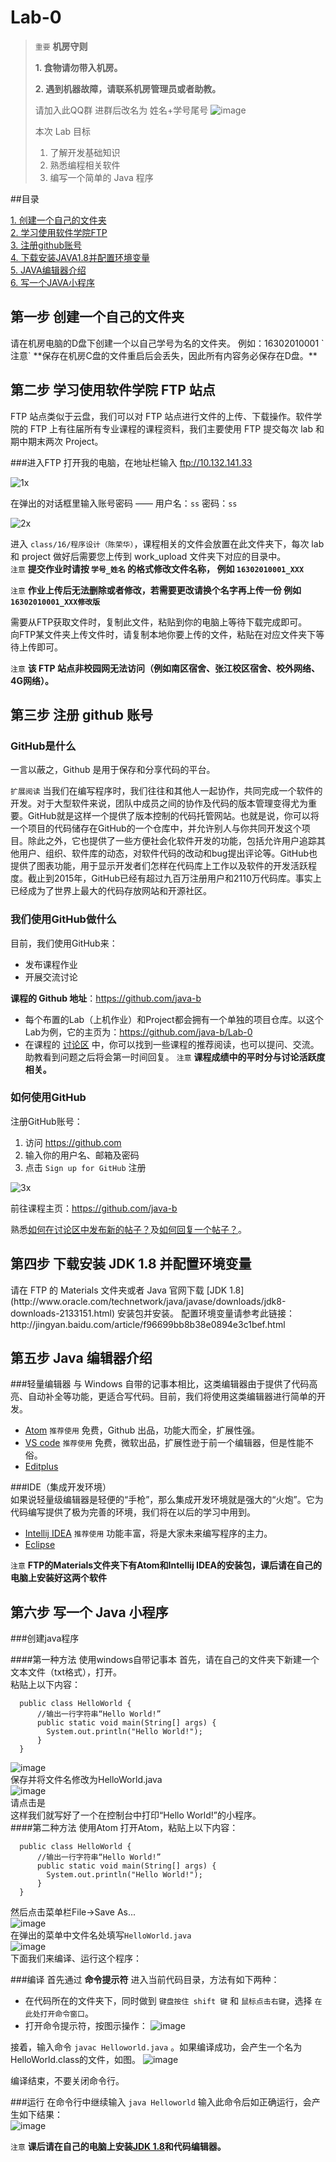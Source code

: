 # Lab-0

> `重要` **机房守则** 
>
> **1. 食物请勿带入机房。**
>
> **2. 遇到机器故障，请联系机房管理员或者助教。**
>
> 请加入此QQ群 进群后改名为 姓名+学号尾号
>![image](https://cloud.githubusercontent.com/assets/6169077/18339078/f9eac3e8-75cf-11e6-8afe-63288628784d.png)
>
>
> 本次 Lab 目标
>
> 1. 了解开发基础知识
> 2. 熟悉编程相关软件
> 3. 编写一个简单的 Java 程序
> 

##目录

[1. 创建一个自己的文件夹](#1)  
[2. 学习使用软件学院FTP](#2)  
[3. 注册github账号](#3)  
[4. 下载安装JAVA1.8并配置环境变量](#4)  
[5. JAVA编辑器介绍](#5)  
[6. 写一个JAVA小程序](#6)  



<h2 id='1'>第一步 创建一个自己的文件夹</h2>
请在机房电脑的D盘下创建一个以自己学号为名的文件夹。 例如：16302010001  
`注意`  **保存在机房C盘的文件重启后会丢失，因此所有内容务必保存在D盘。** 

<h2 id='2'>第二步 学习使用软件学院 FTP 站点</h2>
FTP 站点类似于云盘，我们可以对 FTP 站点进行文件的上传、下载操作。软件学院的 FTP 上有往届所有专业课程的课程资料，我们主要使用 FTP 提交每次 lab 和期中期末两次 Project。

###进入FTP
打开我的电脑，在地址栏输入 ftp://10.132.141.33  

![1x](https://cloud.githubusercontent.com/assets/6169077/18310556/a7004386-7531-11e6-99c0-4918f8976bfe.png)

在弹出的对话框里输入账号密码 —— 用户名：`ss`  密码：`ss`  

![2x](https://cloud.githubusercontent.com/assets/6169077/18310598/e8c0b68e-7531-11e6-99ee-553068fe883b.png)

进入 `class/16/程序设计（陈荣华）`，课程相关的文件会放置在此文件夹下，每次 lab 和 project 做好后需要您上传到 work_upload 文件夹下对应的目录中。  
`注意` **提交作业时请按  `学号_姓名`  的格式修改文件名称， 例如  `16302010001_XXX`**

`注意`  **作业上传后无法删除或者修改，若需要更改请换个名字再上传一份 例如 `16302010001_XXX修改版`** 

需要从FTP获取文件时，复制此文件，粘贴到你的电脑上等待下载完成即可。  
向FTP某文件夹上传文件时，请复制本地你要上传的文件，粘贴在对应文件夹下等待上传即可。  

`注意` **该 FTP 站点非校园网无法访问（例如南区宿舍、张江校区宿舍、校外网络、4G网络）。**

<h2 id='3'>第三步 注册 github 账号</h2>

### GitHub是什么

一言以蔽之，Github 是用于保存和分享代码的平台。

`扩展阅读` 当我们在编写程序时，我们往往和其他人一起协作，共同完成一个软件的开发。对于大型软件来说，团队中成员之间的协作及代码的版本管理变得尤为重要。GitHub就是这样一个提供了版本控制的代码托管网站。也就是说，你可以将一个项目的代码储存在GitHub的一个仓库中，并允许别人与你共同开发这个项目。除此之外，它也提供了一些方便社会化软件开发的功能，包括允许用户追踪其他用户、组织、软件库的动态，对软件代码的改动和bug提出评论等。GitHub也提供了图表功能，用于显示开发者们怎样在代码库上工作以及软件的开发活跃程度。截止到2015年，GitHub已经有超过九百万注册用户和2110万代码库。事实上已经成为了世界上最大的代码存放网站和开源社区。

### 我们使用GitHub做什么

目前，我们使用GitHub来：

- 发布课程作业
- 开展交流讨论  

**课程的 Github 地址**：https://github.com/java-b

- 每个布置的Lab（上机作业）和Project都会拥有一个单独的项目仓库。以这个Lab为例，它的主页为：https://github.com/java-b/Lab-0
- 在课程的 [讨论区](https://github.com/java-b/Forum) 中，你可以找到一些课程的推荐阅读，也可以提问、交流。助教看到问题之后将会第一时间回复。
`注意` **课程成绩中的平时分与讨论活跃度相关。**   

### 如何使用GitHub

注册GitHub账号：

1. 访问 https://github.com 
2. 输入你的用户名、邮箱及密码
3. 点击 `Sign up for GitHub` 注册
 
![3x](https://cloud.githubusercontent.com/assets/6169077/18310821/4f033542-7533-11e6-8bda-c2e8b4ac11c0.png)

前往课程主页：https://github.com/java-b

熟悉[如何在讨论区中发布新的帖子？](https://github.com/java-a/syllabus/issues/1)及[如何回复一个帖子？](https://github.com/java-a/syllabus/issues/2)。

<h2 id='4'>第四步 下载安装 JDK 1.8 并配置环境变量</h2>
请在 FTP 的 Materials 文件夹或者 Java 官网下载 [JDK 1.8](http://www.oracle.com/technetwork/java/javase/downloads/jdk8-downloads-2133151.html) 安装包并安装。  
配置环境变量请参考此链接：http://jingyan.baidu.com/article/f96699bb8b38e0894e3c1bef.html

<h2 id='5'>第五步 Java 编辑器介绍</h2>
###轻量编辑器
与 Windows 自带的记事本相比，这类编辑器由于提供了代码高亮、自动补全等功能，更适合写代码。目前，我们将使用这类编辑器进行简单的开发。

- [Atom](https://atom.io/) `推荐使用` 免费，Github 出品，功能大而全，扩展性强。
- [VS code](https://code.visualstudio.com/) `推荐使用` 免费，微软出品，扩展性逊于前一个编辑器，但是性能不俗。
- [Editplus](https://www.editplus.com/) 

###IDE（集成开发环境）  
如果说轻量级编辑器是轻便的“手枪”，那么集成开发环境就是强大的“火炮”。它为代码编写提供了极为完善的环境，我们将在以后的学习中用到。

- [Intellij IDEA](https://www.jetbrains.com/idea/) `推荐使用` 功能丰富，将是大家未来编写程序的主力。
- [Eclipse](https://www.eclipse.org/)   

`注意`  **FTP的Materials文件夹下有Atom和Intellij IDEA的安装包，课后请在自己的电脑上安装好这两个软件** 

<h2 id='6'>第六步 写一个 Java 小程序</h2>
###创建java程序  

####第一种方法 使用windows自带记事本
首先，请在自己的文件夹下新建一个文本文件（txt格式），打开。  
粘贴上以下内容：  
```
  public class HelloWorld {  
      //输出一行字符串“Hello World!”  
      public static void main(String[] args) {  
        System.out.println("Hello World!");  
      }  
  }
```  
![image](https://cloud.githubusercontent.com/assets/6169077/18339163/89128a06-75d0-11e6-8116-d1aaa1d942d4.png)  
保存并将文件名修改为HelloWorld.java  
![image](https://cloud.githubusercontent.com/assets/6169077/18313123/af429130-753f-11e6-8ded-e23f5e8b3104.png)  
请点击是  
这样我们就写好了一个在控制台中打印“Hello World!”的小程序。   
####第二种方法 使用Atom
打开Atom，粘贴上以下内容：  
```
  public class HelloWorld {  
      //输出一行字符串“Hello World!”  
      public static void main(String[] args) {  
        System.out.println("Hello World!");  
      }  
  }
```  
然后点击菜单栏File->Save As...  
![image](https://cloud.githubusercontent.com/assets/6169077/18339143/5c91db76-75d0-11e6-98b4-a9045b2c07b0.png)  
在弹出的菜单中文件名处填写`HelloWorld.java`  
![image](https://cloud.githubusercontent.com/assets/6169077/18339258/1a7ded50-75d1-11e6-962b-f0670b350a5f.png)  
下面我们来编译、运行这个程序：  

###编译
首先通过 **命令提示符** 进入当前代码目录，方法有如下两种：

- 在代码所在的文件夹下，同时做到 `键盘按住 shift 键` 和 `鼠标点击右键`，选择 `在此处打开命令窗口`。  
- 打开命令提示符，按图示操作：
![image](https://cloud.githubusercontent.com/assets/6169077/18314312/23e68622-7545-11e6-9f9a-004a45841405.png)  

接着，输入命令 `javac Helloworld.java` 。如果编译成功，会产生一个名为HelloWorld.class的文件，如图。
![image](https://cloud.githubusercontent.com/assets/6169077/18314449/b490fa04-7545-11e6-8b18-582e0fcf8e4e.png)  

编译结束，不要关闭命令行。

###运行
在命令行中继续输入 `java Helloworld`
输入此命令后如正确运行，会产生如下结果：  
![image](https://cloud.githubusercontent.com/assets/6169077/18314616/61817b94-7546-11e6-8201-57683c5e2433.png)  

`注意` **课后请在自己的电脑上安装[JDK 1.8](http://www.oracle.com/technetwork/java/javase/downloads/jdk8-downloads-2133151.html)和代码编辑器。**
